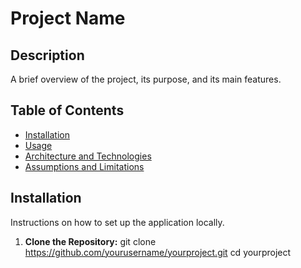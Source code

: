 # Project Name

## Description

A brief overview of the project, its purpose, and its main features.

## Table of Contents

- [Installation](#installation)
- [Usage](#usage)
- [Architecture and Technologies](#architecture-and-technologies)
- [Assumptions and Limitations](#assumptions-and-limitations)

## Installation

Instructions on how to set up the application locally.

1. **Clone the Repository:**
   git clone https://github.com/yourusername/yourproject.git
   cd yourproject
